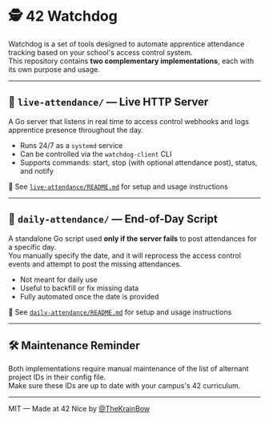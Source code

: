 # 🕵️ 42 Watchdog

Watchdog is a set of tools designed to automate apprentice attendance tracking based on your school's access control system.  
This repository contains **two complementary implementations**, each with its own purpose and usage.

---

## 📡 `live-attendance/` — Live HTTP Server

A Go server that listens in real time to access control webhooks and logs apprentice presence throughout the day.

- Runs 24/7 as a `systemd` service
- Can be controlled via the `watchdog-client` CLI
- Supports commands: start, stop (with optional attendance post), status, and notify

📄 See [`live-attendance/README.md`](live-attendance/README.md) for setup and usage instructions

---

## 📅 `daily-attendance/` — End-of-Day Script

A standalone Go script used **only if the server fails** to post attendances for a specific day.  
You manually specify the date, and it will reprocess the access control events and attempt to post the missing attendances.

- Not meant for daily use
- Useful to backfill or fix missing data
- Fully automated once the date is provided

📄 See [`daily-attendance/README.md`](daily-attendance/README.md) for setup and usage instructions

---

## 🛠️ Maintenance Reminder

Both implementations require manual maintenance of the list of alternant project IDs in their config file.  
Make sure these IDs are up to date with your campus's 42 curriculum.

---

MIT — Made at 42 Nice by [@TheKrainBow](https://github.com/TheKrainBow)
